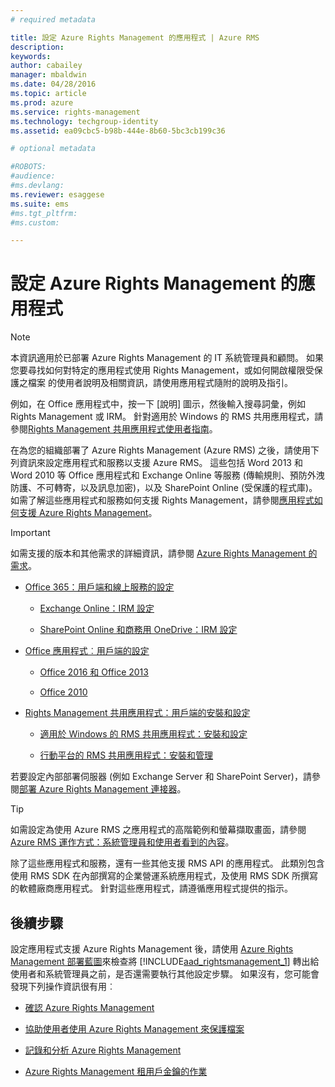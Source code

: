 ```yaml
---
# required metadata

title: 設定 Azure Rights Management 的應用程式 | Azure RMS
description:
keywords:
author: cabailey
manager: mbaldwin
ms.date: 04/28/2016
ms.topic: article
ms.prod: azure
ms.service: rights-management
ms.technology: techgroup-identity
ms.assetid: ea09cbc5-b98b-444e-8b60-5bc3cb199c36

# optional metadata

#ROBOTS:
#audience:
#ms.devlang:
ms.reviewer: esaggese
ms.suite: ems
#ms.tgt_pltfrm:
#ms.custom:

---
```


# 設定 Azure Rights Management 的應用程式
> [!NOTE]
> 本資訊適用於已部署 Azure Rights Management 的 IT 系統管理員和顧問。 如果您要尋找如何對特定的應用程式使用 Rights Management，或如何開啟權限受保護之檔案 的使用者說明及相關資訊，請使用應用程式隨附的說明及指引。
>
> 例如，在 Office 應用程式中，按一下 [說明] 圖示，然後輸入搜尋詞彙，例如 Rights Management 或 IRM。 針對適用於 Windows 的 RMS 共用應用程式，請參閱[Rights Management 共用應用程式使用者指南](../rms-client/sharing-app-user-guide.md)。

在為您的組織部署了 Azure Rights Management (Azure RMS) 之後，請使用下列資訊來設定應用程式和服務以支援 Azure RMS。 這些包括 Word 2013 和 Word 2010 等 Office 應用程式和 Exchange Online 等服務 (傳輸規則、預防外洩防護、不可轉寄，以及訊息加密)，以及 SharePoint Online (受保護的程式庫)。 如需了解這些應用程式和服務如何支援 Rights Management，請參閱[應用程式如何支援 Azure Rights Management](../understand-explore/applications-support.md)。

> [!IMPORTANT]
> 如需支援的版本和其他需求的詳細資訊，請參閱 [Azure Rights Management 的需求](../get-started/requirements-azure-rms.md)。

-   [Office 365：用戶端和線上服務的設定](configure-office365.md)

    -   [Exchange Online：IRM 設定](configure-office365.md#exchange-online-irm-configuration)

    -   [SharePoint Online 和商務用 OneDrive：IRM 設定](configure-office365.md#sharepoint-online-and-onedrive-for-business-irm-configuration)

- [Office 應用程式︰用戶端的設定](configure-office-apps.md)

    -   [Office 2016 和 Office 2013](configure-office-apps.md#office-2016-and-office-2013)

    -   [Office 2010](configure-office-apps.md#office-2010)

-   [Rights Management 共用應用程式：用戶端的安裝和設定](configure-sharing-app.md)

    -   [適用於 Windows 的 RMS 共用應用程式：安裝和設定](configure-sharing-app.md#the-rms-sharing-application-for-windows-installation-and-configuration)

    -   [行動平台的 RMS 共用應用程式：安裝和管理](configure-sharing-app.md#the-rms-sharing-application-for-mobile-platforms-installation-and-management)


若要設定內部部署伺服器 (例如 Exchange Server 和 SharePoint Server)，請參閱[部署 Azure Rights Management 連接器](deploy-rms-connector.md)。

> [!TIP]
> 如需設定為使用 Azure RMS 之應用程式的高階範例和螢幕擷取畫面，請參閱 [Azure RMS 運作方式：系統管理員和使用者看到的內容](../understand-explore/what-admins-users-see.md)。


除了這些應用程式和服務，還有一些其他支援 RMS API 的應用程式。 此類別包含使用 RMS SDK 在內部撰寫的企業營運系統應用程式，及使用 RMS SDK 所撰寫的軟體廠商應用程式。 針對這些應用程式，請遵循應用程式提供的指示。

## 後續步驟
設定應用程式支援 Azure Rights Management 後，請使用 [Azure Rights Management 部署藍圖](../plan-design/deployment-roadmap.md)來檢查將 [!INCLUDE[aad_rightsmanagement_1](../includes/aad_rightsmanagement_1_md.md)] 轉出給使用者和系統管理員之前，是否還需要執行其他設定步驟。 如果沒有，您可能會發現下列操作資訊很有用︰

- [確認 Azure Rights Management](verify.md)

- [協助使用者使用 Azure Rights Management 來保護檔案](help-users.md)

- [記錄和分析 Azure Rights Management](log-analyze-usage.md)

- [Azure Rights Management 租用戶金鑰的作業](operations-tenant-key.md)




<!--HONumber=Apr16_HO3-->



